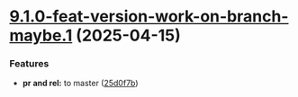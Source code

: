 # [9.1.0-feat-version-work-on-branch-maybe.1](https://github.com/TechnologyEnhancedLearning/GitPageBlazorWASM/compare/v9.0.0...v9.1.0-feat-version-work-on-branch-maybe.1) (2025-04-15)


### Features

* **pr and rel:** to master ([25d0f7b](https://github.com/TechnologyEnhancedLearning/GitPageBlazorWASM/commit/25d0f7bd4be8deebf4ac61922e2fb039ccf3b705))
